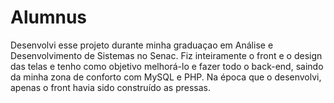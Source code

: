 # Alumnus
Desenvolvi esse projeto durante minha graduaçao em Análise e Desenvolvimento de Sistemas no Senac. Fiz inteiramente o front e o design das telas e tenho como objetivo melhorá-lo e fazer todo o back-end, saindo da minha zona de conforto com MySQL e PHP. Na época que o desenvolvi, apenas o front havia sido construído as pressas.
